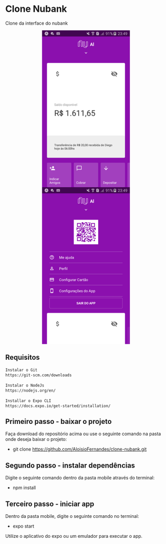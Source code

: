 # Clone Nubank
 Clone da interface do nubank

<p align="center">
  <img align="center" src=".github/nubank_clone1.png" alt="Clone Nubank 1" width="275" border="0">
  <img align="center" src=".github/nubank_clone2.png" alt="Clone Nubank 2" width="275" border="0">
</p>

## Requisitos
    Instalar o Git
    https://git-scm.com/downloads

    Instalar o NodeJs
    https://nodejs.org/en/

    Installar o Expo CLI
    https://docs.expo.io/get-started/installation/

## Primeiro passo - baixar o projeto
Faça download do repositório acima ou use o seguinte comando na pasta onde deseja baixar o projeto:
 - git clone https://github.com/AloisioFernandes/clone-nubank.git

## Segundo passo - instalar dependências
Digite o seguinte comando dentro da pasta mobile através do terminal:
 - npm install

## Terceiro passo - iniciar app
Dentro da pasta mobile, digite o seguinte comando no terminal: 
 - expo start

Utilize o aplicativo do expo ou um emulador para executar o app.